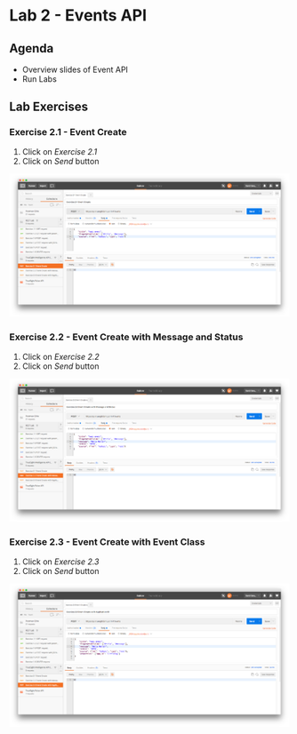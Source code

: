 Lab 2 - Events API
==================

Agenda
------
- Overview slides of Event API
- Run Labs

Lab Exercises
-------------

### Exercise 2.1 - Event Create

1. Click on _Exercise 2.1_
2. Click on _Send_ button

![Exercise 2.1](img/ex-2.1.png)

### Exercise 2.2 - Event Create with Message and Status

1. Click on _Exercise 2.2_
2. Click on _Send_ button

![Exercise 2.1](img/ex-2.2.png)

### Exercise 2.3 - Event Create with Event Class

1. Click on _Exercise 2.3_
2. Click on _Send_ button

![Exercise 2.1](img/ex-2.3.png)







